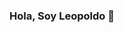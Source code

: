 ### Hola, Soy Leopoldo  👋

<!--![Banner_DataScientist-red](https://github.com/LeopoldoGitHub/LeopoldoGithub/assets/122738840/b325c489-51a5-4a0b-a7f5-3ca17ff4ed09)

**LeopoldoGitHub/LeopoldoGithub** is a ✨ _special_ ✨ repository because its `README.md` (this file) appears on your GitHub profile.

Here are some ideas to get you started:

- 🔭 I’m currently working on ...
- 🌱 I’m currently learning ...
- 👯 I’m looking to collaborate on ...
- 🤔 I’m looking for help with ...
- 💬 Ask me about ...
- 📫 How to reach me: ...
- 😄 Pronouns: ...
- ⚡ Fun fact: ...
-->
